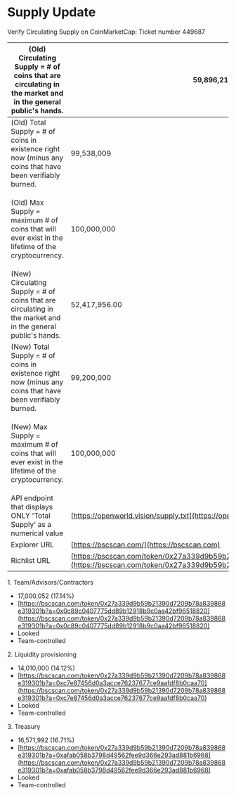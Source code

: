 # Supply Update

Verify Circulating Supply on CoinMarketCap: Ticket number 449687

| (Old) Circulating Supply = # of coins that are circulating in the market and in the general public's hands.  | 59,896,215                                                                                                                                   |
| ------------------------------------------------------------------------------------------------------------ | -------------------------------------------------------------------------------------------------------------------------------------------- |
| (Old) Total Supply = # of coins in existence right now (minus any coins that have been verifiably burned.    | 99,538,009                                                                                                                                   |
| <p>(Old) Max Supply = maximum # of coins that will ever exist in the lifetime of the cryptocurrency.<br></p> | 100,000,000                                                                                                                                  |
| (New) Circulating Supply = # of coins that are circulating in the market and in the general public's hands.  | 52,417,956.00                                                                                                                                |
| (New) Total Supply = # of coins in existence right now (minus any coins that have been verifiably burned.    | 99,200,000                                                                                                                                   |
| <p>(New) Max Supply = maximum # of coins that will ever exist in the lifetime of the cryptocurrency.<br></p> | 100,000,000                                                                                                                                  |
| API endpoint that displays ONLY 'Total Supply' as a numerical value                                          | [https://openworld.vision/supply.txt](https://openworld.vision/supply.txt)                                                                   |
| Explorer URL                                                                                                 | [https://bscscan.com/](https://bscscan.com)                                                                                                  |
| Richlist URL                                                                                                 | [https://bscscan.com/token/0x27a339d9b59b21390d7209b78a839868e319301b](https://bscscan.com/token/0x27a339d9b59b21390d7209b78a839868e319301b) |





1\. Team/Advisors/Contractors

* 17,000,052 (17.14%)
* [https://bscscan.com/token/0x27a339d9b59b21390d7209b78a839868e319301b?a=0x0c89c0407775dd89b12918b9c0aa42bf96518820](https://bscscan.com/token/0x27a339d9b59b21390d7209b78a839868e319301b?a=0x0c89c0407775dd89b12918b9c0aa42bf96518820)
* Looked
* Team-controlled

2\. Liquidity provisioning

* 14,010,000 (14.12%)
* [https://bscscan.com/token/0x27a339d9b59b21390d7209b78a839868e319301b?a=0xc7e87456d0a3acce76237677ce9aafdf8b0caa70](https://bscscan.com/token/0x27a339d9b59b21390d7209b78a839868e319301b?a=0xc7e87456d0a3acce76237677ce9aafdf8b0caa70)
* Looked
* Team-controlled

3\. Treasury

* 16,571,992 (16.71%)
* [https://bscscan.com/token/0x27a339d9b59b21390d7209b78a839868e319301b?a=0xafab058b3798d49562fee9d366e293ad881b6968](https://bscscan.com/token/0x27a339d9b59b21390d7209b78a839868e319301b?a=0xafab058b3798d49562fee9d366e293ad881b6968)
* Looked
* Team-controlled
